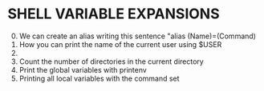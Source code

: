 # SHELL VARIABLE EXPANSIONS

0. We can create an alias writing this sentence "alias (Name)=(Command)
1. How you can print the name of the current user using $USER
2.
3. Count the number of directories in the current directory
4. Print the global variables with printenv
5. Printing all local variables with the command set
